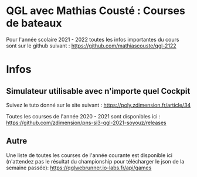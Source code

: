 # QGL avec Mathias Cousté : Courses de bateaux 
Pour l'année scolaire 2021 - 2022 toutes les infos importantes du cours sont sur le github suivant : https://github.com/mathiascouste/qgl-2122

# Infos

## Simulateur utilisable avec n'importe quel Cockpit
Suivez le tuto donné sur le site suivant : https://poly.zdimension.fr/article/34

Toutes les courses de l'année 2020 - 2021 sont disponibles ici : https://github.com/zdimension/pns-si3-qgl-2021-soyouz/releases

## Autre
Une liste de toutes les courses de l'année courante est disponible ici (n'attendez pas le résultat du championship pour télécharger le json de la semaine passée): https://qglwebrunner.io-labs.fr/api/games